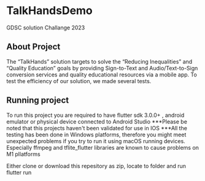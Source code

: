 # TalkHandsDemo

GDSC solution Challange 2023 

## About Project

The “TalkHands” solution targets to solve the “Reducing Inequalities” and “Quality Education” goals by providing Sign-to-Text and Audio/Text-to-Sign conversion services and quality educational resources via a mobile app. To test the efficiency of our solution, we made several tests.

## Running project
To run this project you are required to have flutter sdk 3.0.0+ , android emulator or physical device connected to Android Studio
***Please be noted that this projects haven't been validated for use in IOS
***All the testing has been done in Windows platforms, therefore you might meet unexpected problems if you try to run it using macOS running devices. Especially ffmpeg and tflite_flutter libraries are known to cause problems on M1 pllatforms

Either clone or download this repesitory as zip, locate to folder and run
flutter run 
